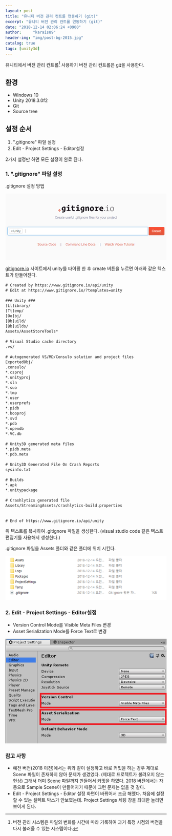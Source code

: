 ```yaml
---
layout: post
title: "유니티 버전 관리 컨트롤 연동하기 (git)"
excerpt: "유니티 버전 관리 컨트롤 연동하기 (git)"
date: "2018-12-14 02:06:24 +0900"
author:     "karais89"
header-img: "img/post-bg-2015.jpg"
catalog: true
tags: [unity3d]
---
```


유니티에서 버전 관리 컨트롤[^1] 사용하기 버전 관리 컨트롤은 [git](https://git-scm.com/)을 사용한다.

## 환경
- Windows 10
- Unity 2018.3.0f2
- Git
- Source tree

## 설정 순서

1. ".gitignore" 파일 설정
2. Edit - Project Settings - Editor설정

2가지 설정만 하면 모든 설정이 완료 된다.

### 1. ".gitignore" 파일 설정

.gitignore 설정 방법

![gitignore folder](/img/in-post/unity3d/2018-12-14-1.png)

[gitignore.io](https://www.gitignore.io/) 사이트에서 unity를 타이핑 한 후 create 버튼을 누르면 아래와 같은 텍스트가 만들어진다.

```gitignore
# Created by https://www.gitignore.io/api/unity
# Edit at https://www.gitignore.io/?templates=unity

### Unity ###
[Ll]ibrary/
[Tt]emp/
[Oo]bj/
[Bb]uild/
[Bb]uilds/
Assets/AssetStoreTools*

# Visual Studio cache directory
.vs/

# Autogenerated VS/MD/Consulo solution and project files
ExportedObj/
.consulo/
*.csproj
*.unityproj
*.sln
*.suo
*.tmp
*.user
*.userprefs
*.pidb
*.booproj
*.svd
*.pdb
*.opendb
*.VC.db

# Unity3D generated meta files
*.pidb.meta
*.pdb.meta

# Unity3D Generated File On Crash Reports
sysinfo.txt

# Builds
*.apk
*.unitypackage

# Crashlytics generated file
Assets/StreamingAssets/crashlytics-build.properties


# End of https://www.gitignore.io/api/unity
```

위 텍스트를 복사하여 .gitignore 파일을 생성한다. (visual studio code 같은 텍스트 편집기를 사용해서 생성한다.)

.gitignore 파일을 Assets 폴더와 같은 폴더에 위치 시킨다.

![gitignore folder](/img/in-post/unity3d/2018-12-14-2.png)

### 2. Edit - Project Settings - Editor설정
  - Version Control Mode를 Visible Meta Files 변경
  - Asset Serialization Mode를 Force Text로 변경

![gitignore folder](/img/in-post/unity3d/2018-12-14-3.png)

### 참고 사항

- 예전 버전(2018 이전)에서는 위와 같이 설정하고 바로 커밋을 하는 경우 제대로 Scene 파일이 존재하지 않아 문제가 생겼었다. (제대로 프로젝트가 불려오지 않는 현상) 그래서 더미 Scene 파일까지 만들어서 커밋을 하였다.
2018 버전에서는 자동으로 Sample Scene이 만들어지기 때문에 그런 문제는 없을 것 같다.
- Edit - Project Settings - Editor 설정 화면이 바뀌어서 조금 해맸다. 처음에 설정 할 수 있는 셀렉트 박스가 안보였는데. Project Settings 세팅 창을 최대한 늘리면 보이게 된다.

[^1]: 버전 관리 시스템은 파일의 변화를 시간에 따라 기록하여 과거 특정 시점의 버전을 다시 불러올 수 있는 시스템이다.